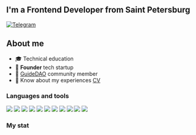 <div id="header">
    <h2>I'm a Frontend Developer from Saint Petersburg</h2>
    <a href="https://t.me/anastassia11">
    <img src="https://img.shields.io/badge/Telegram-blue?style=for-the-badge&logo=telegram&logoColor=white" alt="Telegram"/>
  </a>
</div>

## About me

- 🎓 Technical education
- 🧬 **Founder** tech startup
- 🧠 [GuideDAO](https://www.guidedao.xyz/ru) community member
- 📄 Know about my experiences [CV](https://hh.ru/resume/219d73e5ff0c6beb920039ed1f796138686863?from=share_ios)

### Languages and tools

<div>
<img src="https://img.shields.io/badge/-JavaScript-090909?style=for-the-badge&logo=JavaScript&logoColor=#F7DF1E"/>
<img src="https://img.shields.io/badge/-typescript-090909?style=for-the-badge&logo=typescript&logoColor=#3178C6"/>
<img src="https://img.shields.io/badge/-React-090909?style=for-the-badge&logo=React&logoColor=#61DAFB"/>
<img src="https://img.shields.io/badge/next-000000?style=for-the-badge&logo=nextdotjs&logoColor=#000000"/>
<img src="https://img.shields.io/badge/-Three-000000?style=for-the-badge&logo=threedotjs&logoColor=#000000"/>
<img src="https://img.shields.io/badge/-Redux-000000?style=for-the-badge&logo=redux&logoColor=#764ABC"/>
<img src="https://img.shields.io/badge/-html-000000?style=for-the-badge&logo=html5&logoColor=#E34F26"/>
<img src="https://img.shields.io/badge/-css-000000?style=for-the-badge&logo=css3&logoColor=#1572B6"/>
<img src="https://img.shields.io/badge/-SASS-000000?style=for-the-badge&logo=sass&logoColor#=CC6699"/>
<img src="https://img.shields.io/badge/-Tailwind-000000?style=for-the-badge&logo=tailwindcss&logoColor=#06B6D4"/>
<img src="https://img.shields.io/badge/-Git-090909?style=for-the-badge&logo=git&logoColor=#F05032"/>
</div>

### My stat

<div id="stat" align="center">
    <img src="https://github-profile-summary-cards.vercel.app/api/cards/profile-details?username=anastassia11&theme=github_dark" alt=""/>
</div>
